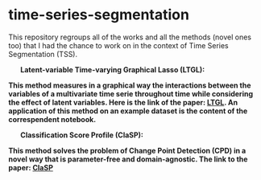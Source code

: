 # time-series-segmentation
This repository regroups all of the works and all the methods (novel ones too) that I had the chance to work on in the context of Time Series Segmentation (TSS).<b>

<ul><b>Latent-variable Time-varying Graphical Lasso (LTGL):</b></ul> This method measures in a graphical way the interactions between the variables of a multivariate time serie throughout time while considering the effect of latent variables. Here is the link of the paper: <a href="https://arxiv.org/pdf/1802.03987.pdf">LTGL</a>. An application of this method on an example dataset is the content of the correspendent notebook.
<ul><b>Classification Score Profile (ClaSP):</b></ul> This method solves the problem of Change Point Detection (CPD) in a novel way that is parameter-free and domain-agnostic. The link to the paper: <a href="https://arxiv.org/pdf/2207.13987.pdf">ClaSP</a>
